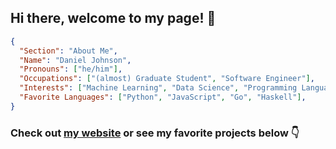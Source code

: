## Hi there, welcome to my page! 👋
```json
{
  "Section": "About Me",
  "Name": "Daniel Johnson",
  "Pronouns": ["he/him"],
  "Occupations": ["(almost) Graduate Student", "Software Engineer"],
  "Interests": ["Machine Learning", "Data Science", "Programming Language Design", "Cybersecurity"],
  "Favorite Languages": ["Python", "JavaScript", "Go", "Haskell"],
}
```
### Check out [my website](http://www.danielrjohnson.github.io) or see my favorite projects below 👇

<!--
**DanielRJohnson/DanielRJohnson** is a ✨ _special_ ✨ repository because its `README.md` (this file) appears on your GitHub profile.

Here are some ideas to get you started:

- 🔭 I’m currently working on ...
- 🌱 I’m currently learning ...
- 👯 I’m looking to collaborate on ...
- 🤔 I’m looking for help with ...
- 💬 Ask me about ...
- 📫 How to reach me: ...
- 😄 Pronouns: ...
- ⚡ Fun fact: ...
-->
